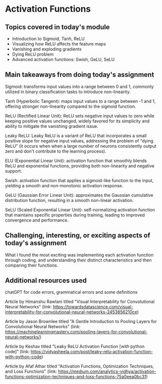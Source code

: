# Activation Functions

## Topics covered in today's module
* Introduction to Sigmoid, Tanh, ReLU
* Visualizing how ReLU affects the feature maps
* Vanishing and exploding gradients
* Dying ReLU problem
* Advanced activation functions: Swish, GeLU, SeLU

## Main takeaways from doing today's assignment
Sigmoid: transforms input values into a range between 0 and 1, commonly utilized in binary classification tasks to introduce non-linearity.

Tanh (Hyperbolic Tangent): maps input values to a range between -1 and 1, offering stronger non-linearity compared to the sigmoid function.

ReLU (Rectified Linear Unit): ReLU sets negative input values to zero while keeping positive values unchanged, widely favored for its simplicity and ability to mitigate the vanishing gradient issue.

Leaky ReLU: Leaky ReLU is a variant of ReLU that incorporates a small positive slope for negative input values, addressing the problem of "dying ReLU" (it occurs when when a large number of neurons consistently output zero and don't contribute to the learning process).

ELU (Exponential Linear Unit): activation function that smoothly blends ReLU and exponential functions, providing both non-linearity and negative support.

Swish: activation function that applies a sigmoid-like function to the input, yielding a smooth and non-monotonic activation response.

GeLU (Gaussian Error Linear Unit): approximates the Gaussian cumulative distribution function, resulting in a smooth non-linear activation.

SeLU (Scaled Exponential Linear Unit): self-normalizing activation function that maintains specific properties during training, leading to improved convergence and performance.

## Challenging, interesting, or exciting aspects of today's assignment
What I found the most exciting was implementing each activation function through coding, and understanding their distinct characteristics and then comparing their functions.

## Additional resources used 
chatGPT for code errors, grammatical errors and some definitions

Article by Himanshu Rawlani titled "Visual Interpretability for Convolutional Neural Networks" (link: https://towardsdatascience.com/visual-interpretability-for-convolutional-neural-networks-2453856210ce)

Article by Jason Brownlee titled "A Gentle Introduction to Pooling Layers for Convolutional Neural Networks" (link: https://machinelearningmastery.com/pooling-layers-for-convolutional-neural-networks/)

Article by Keshav titled "Leaky ReLU Activation Function [with python code]" (link: https://vidyasheela.com/post/leaky-relu-activation-function-with-python-code) 

Article by Afaf Athar titled "Activation Functions, Optimization Techniques, and Loss Functions" (link: https://medium.com/analytics-vidhya/activation-functions-optimization-techniques-and-loss-functions-75a0eea0bc31)
